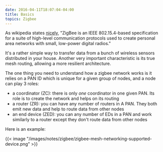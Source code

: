 ```yaml
---
date: 2016-04-11T18:07:04-04:00
title: Basics
topics: Zigbee
---
```


As wikipedia states [nicely](https://en.wikipedia.org/wiki/ZigBee), "ZigBee is an IEEE 802.15.4-based specification for a suite of high-level communication protocols used to create personal area networks with small, low-power digital radios."

It's a rather simple way to transfer data from a bunch of wireless sensors distributed in your house. Another very important characteristic is its true mesh routing, allowing a more resilient architecture.

The one thing you need to understand how a zigbee network works is it relies on a PAN ID which is unique for a given group of nodes, and a node can play 3 roles:

+ a coordinator (ZC): there is only *one* coordinator in one given PAN. Its role is to create the network and helps on its routing
+ a router (ZR): you can have any number of routers in A PAN. They both emit new data and help to route data from other nodes
+ an end device (ZED): you can any number of EDs in a PAN and work similarly to a router except they don't route data from other nodes

Here is an example:

{{< image "/images/notes/zigbee/zigbee-mesh-networking-supported-device.png" >}}

